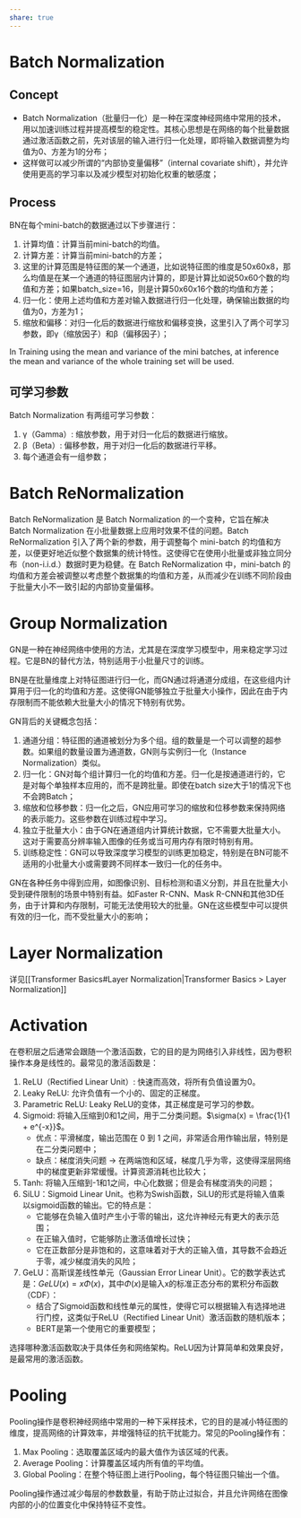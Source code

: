 ```yaml
---
share: true
---
```

# Batch Normalization

## Concept
- Batch Normalization（批量归一化）是一种在深度神经网络中常用的技术，用以加速训练过程并提高模型的稳定性。其核心思想是在网络的每个批量数据通过激活函数之前，先对该层的输入进行归一化处理，即将输入数据调整为均值为0、方差为1的分布；
- 这样做可以减少所谓的“内部协变量偏移”（internal covariate shift），并允许使用更高的学习率以及减少模型对初始化权重的敏感度；

## Process
BN在每个mini-batch的数据通过以下步骤进行：

1. 计算均值：计算当前mini-batch的均值。
2. 计算方差：计算当前mini-batch的方差；
3. 这里的计算范围是特征图的某一个通道，比如说特征图的维度是50x60x8，那么均值是在某一个通道的特征图层内计算的，即是计算比如说50x60个数的均值和方差；如果batch_size=16，则是计算50x60x16个数的均值和方差；
4. 归一化：使用上述均值和方差对输入数据进行归一化处理，确保输出数据的均值为0，方差为1；
5. 缩放和偏移：对归一化后的数据进行缩放和偏移变换，这里引入了两个可学习参数，即γ（缩放因子）和β（偏移因子）；

In Training using the mean and variance of the mini batches, at inference the mean and variance of the whole training set will be used.

## 可学习参数
Batch Normalization 有两组可学习参数：

1. γ（Gamma）: 缩放参数，用于对归一化后的数据进行缩放。
2. β（Beta）: 偏移参数，用于对归一化后的数据进行平移。
3. 每个通道会有一组参数；

# Batch ReNormalization

Batch ReNormalization 是 Batch Normalization 的一个变种，它旨在解决 Batch Normalization 在小批量数据上应用时效果不佳的问题。Batch ReNormalization 引入了两个新的参数，用于调整每个 mini-batch 的均值和方差，以便更好地近似整个数据集的统计特性。这使得它在使用小批量或非独立同分布（non-i.i.d.）数据时更为稳健。在 Batch ReNormalization 中，mini-batch 的均值和方差会被调整以考虑整个数据集的均值和方差，从而减少在训练不同阶段由于批量大小不一致引起的内部协变量偏移。


# Group Normalization

GN是一种在神经网络中使用的方法，尤其是在深度学习模型中，用来稳定学习过程。它是BN的替代方法，特别适用于小批量尺寸的训练。

BN是在批量维度上对特征图进行归一化，而GN通过将通道分成组，在这些组内计算用于归一化的均值和方差。这使得GN能够独立于批量大小操作，因此在由于内存限制而不能依赖大批量大小的情况下特别有优势。

GN背后的关键概念包括：

1. 通道分组：特征图的通道被划分为多个组。组的数量是一个可以调整的超参数。如果组的数量设置为通道数，GN则与实例归一化（Instance Normalization）类似。
2. 归一化：GN对每个组计算归一化的均值和方差。归一化是按通道进行的，它是对每个单独样本应用的，而不是跨批量。即使在batch size大于1的情况下也不会跨Batch；
3. 缩放和位移参数：归一化之后，GN应用可学习的缩放和位移参数来保持网络的表示能力。这些参数在训练过程中学习。
4. 独立于批量大小：由于GN在通道组内计算统计数据，它不需要大批量大小。这对于需要高分辨率输入图像的任务或当可用内存有限时特别有用。
5. 训练稳定性：GN可以导致深度学习模型的训练更加稳定，特别是在BN可能不适用的小批量大小或需要跨不同样本一致归一化的任务中。

GN在各种任务中得到应用，如图像识别、目标检测和语义分割，并且在批量大小受到硬件限制的场景中特别有益。如Faster R-CNN、Mask R-CNN和其他3D任务，由于计算和内存限制，可能无法使用较大的批量。GN在这些模型中可以提供有效的归一化，而不受批量大小的影响；

# Layer Normalization
详见[[Transformer Basics#Layer Normalization|Transformer Basics > Layer Normalization]]

# Activation

在卷积层之后通常会跟随一个激活函数，它的目的是为网络引入非线性，因为卷积操作本身是线性的。最常见的激活函数是：

1. ReLU（Rectified Linear Unit）: 快速而高效，将所有负值设置为0。
2. Leaky ReLU: 允许负值有一个小的、固定的正梯度。
3. Parametric ReLU: Leaky ReLU的变体，其正梯度是可学习的参数。
4. Sigmoid: 将输入压缩到0和1之间，用于二分类问题。$\sigma(x) = \frac{1}{1 + e^{-x}}$。
	- 优点：平滑梯度，输出范围在 0 到 1 之间，非常适合用作输出层，特别是在二分类问题中；
	- 缺点：梯度消失问题 → 在两端饱和区域，梯度几乎为零，这使得深层网络中的梯度更新非常缓慢。计算资源消耗也比较大；
5. Tanh: 将输入压缩到-1和1之间，中心化数据；但是会有梯度消失的问题；
6. SiLU：Sigmoid Linear Unit。也称为Swish函数，SiLU的形式是将输入值乘以sigmoid函数的输出。它的特点是：
	- 它能够在负输入值时产生小于零的输出，这允许神经元有更大的表示范围；
	- 在正输入值时，它能够防止激活值增长过快；
	- 它在正数部分是非饱和的，这意味着对于大的正输入值，其导数不会趋近于零，减少梯度消失的风险；
7. GeLU：高斯误差线性单元（Gaussian Error Linear Unit）。它的数学表达式是：$GeLU(x)=x\Phi(x)$，其中$\Phi(x)$是输入x的标准正态分布的累积分布函数（CDF）：
	- 结合了Sigmoid函数和线性单元的属性，使得它可以根据输入有选择地进行门控，这类似于ReLU（Rectified Linear Unit）激活函数的随机版本；
	- BERT是第一个使用它的重要模型；

选择哪种激活函数取决于具体任务和网络架构。ReLU因为计算简单和效果良好，是最常用的激活函数。

# Pooling

Pooling操作是卷积神经网络中常用的一种下采样技术，它的目的是减小特征图的维度，提高网络的计算效率，并增强特征的抗干扰能力。常见的Pooling操作有：

1. Max Pooling：选取覆盖区域内的最大值作为该区域的代表。
2. Average Pooling：计算覆盖区域内所有值的平均值。
3. Global Pooling：在整个特征图上进行Pooling，每个特征图只输出一个值。

Pooling操作通过减少每层的参数数量，有助于防止过拟合，并且允许网络在图像内部的小的位置变化中保持特征不变性。





